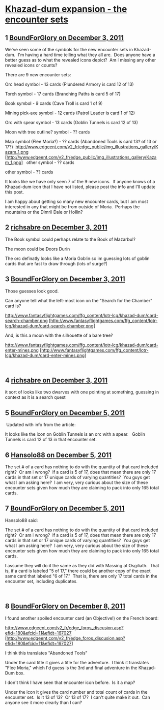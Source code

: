 # [Khazad-dum expansion - the encounter sets](https://community.fantasyflightgames.com/topic/57082-khazad-dum-expansion-the-encounter-sets/)

## 1 [BoundForGlory on December 3, 2011](https://community.fantasyflightgames.com/topic/57082-khazad-dum-expansion-the-encounter-sets/?do=findComment&comment=563228)

We've seen some of the symbols for the new encounter sets in Khazad-dum.  I'm having a hard time telling what they all are.  Does anyone have a better guess as to what the revealed icons depict?  Am I missing any other revealed icons or counts?

There are 9 new encounter sets:

Orc head symbol - 13 cards (Plundered Armory is card 12 of 13)

Torch symbol - 17 cards (Branching Paths is card 5 of 17)

Book symbol - 9 cards (Cave Troll is card 1 of 9)

Mining pick-axe symbol - 12 cards (Patrol Leader is card 1 of 12)

Orc with spear symbol - 13 cards (Goblin Tunnels is card 12 of 13)

Moon with tree outline? symbol - ?? cards

Map symbol (Flee Moria?) - ?? cards (Abandoned Tools is card 13? of 13 or 17?)  http://www.edgeent.com/v2_fr/edge_public/img_illustrations_gallery/Kazam_1.png [http://www.edgeent.com/v2_fr/edge_public/img_illustrations_gallery/Kazam_1.png]
 
other symbol - ?? cards

other symbol - ?? cards

It looks like we have only seen 7 of the 9 new icons.  If anyone knows of a Khazad-dum icon that I have not listed, please post the info and I'll update this post.

I am happy about getting so many new encounter cards, but I am most interested in any that might be from outside of Moria.  Perhaps the mountains or the Dimril Dale or Hollin?
 

## 2 [richsabre on December 3, 2011](https://community.fantasyflightgames.com/topic/57082-khazad-dum-expansion-the-encounter-sets/?do=findComment&comment=563284)

The Book symbol could perhaps relate to the Book of Mazarbul?

The moon could be Doors Durin

The orc definatly looks like a Moria Goblin so im guessing lots of goblin cards that are fast to draw through (lots of surge?)

## 3 [BoundForGlory on December 3, 2011](https://community.fantasyflightgames.com/topic/57082-khazad-dum-expansion-the-encounter-sets/?do=findComment&comment=563394)

Those guesses look good.

Can anyone tell what the left-most icon on the "Search for the Chamber" card is?

http://www.fantasyflightgames.com/ffg_content/lotr-lcg/khazad-dum/card-search-chamber.png [http://www.fantasyflightgames.com/ffg_content/lotr-lcg/khazad-dum/card-search-chamber.png]

And, is this a moon with the silhouette of a bare tree?

http://www.fantasyflightgames.com/ffg_content/lotr-lcg/khazad-dum/card-enter-mines.png [http://www.fantasyflightgames.com/ffg_content/lotr-lcg/khazad-dum/card-enter-mines.png]

 

## 4 [richsabre on December 3, 2011](https://community.fantasyflightgames.com/topic/57082-khazad-dum-expansion-the-encounter-sets/?do=findComment&comment=563400)

it sort of looks like two dwarves with one pointing at something, guessing in context as it is a search quest

## 5 [BoundForGlory on December 5, 2011](https://community.fantasyflightgames.com/topic/57082-khazad-dum-expansion-the-encounter-sets/?do=findComment&comment=564157)

 Updated with info from the article:

It looks like the icon on Goblin Tunnels is an orc with a spear.   Goblin Tunnels is card 12 of 13 in that encounter set.

## 6 [Hansolo88 on December 5, 2011](https://community.fantasyflightgames.com/topic/57082-khazad-dum-expansion-the-encounter-sets/?do=findComment&comment=564177)

The set # of a card has nothing to do with the quantity of that card included right?  Or am I wrong?  If a card is 5 of 17, does that mean there are only 17 cards in that set or 17 unique cards of varying quantities?  You guys get what I am asking here?  I am very, very curious about the size of these encounter sets given how much they are claiming to pack into only 165 total cards.

## 7 [BoundForGlory on December 5, 2011](https://community.fantasyflightgames.com/topic/57082-khazad-dum-expansion-the-encounter-sets/?do=findComment&comment=564184)

Hansolo88 said:

The set # of a card has nothing to do with the quantity of that card included right?  Or am I wrong?  If a card is 5 of 17, does that mean there are only 17 cards in that set or 17 unique cards of varying quantities?  You guys get what I am asking here?  I am very, very curious about the size of these encounter sets given how much they are claiming to pack into only 165 total cards.



I assume they will do it the same as they did with Massing at Osgiliath.  That is, if a card is labeled "5 of 17," there could be another copy of the exact same card that labeled "6 of 17."  That is, there are only 17 total cards in the encounter set, including duplicates.

 

## 8 [BoundForGlory on December 8, 2011](https://community.fantasyflightgames.com/topic/57082-khazad-dum-expansion-the-encounter-sets/?do=findComment&comment=565570)

I found another spoiled encounter card (an Objective!) on the French board: 

http://www.edgeent.com/v2_fr/edge_foros_discusion.asp?efid=180&efcid=11&efidt=167027 [http://www.edgeent.com/v2_fr/edge_foros_discusion.asp?efid=180&efcid=11&efidt=167027]

I think this translates "Abandoned Tools"

Under the card title it gives a title for the adventure.  I think it translates "Flee Moria," which I'd guess is the 3rd and final adventure in the Khazad-Dum box.

I don't think I have seen that encounter icon before.  Is it a map?

Under the icon it gives the card number and total count of cards in the encounter set.  Is it 13 of 13?  Or 13 of 17?  I can't quite make it out.  Can anyone see it more clearly than I can?

 


